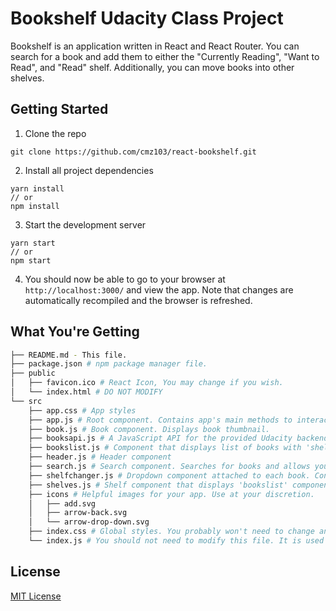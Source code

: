 # Bookshelf Udacity Class Project

Bookshelf is an application written in React and React Router. You can search for a book and add them to either the "Currently Reading", "Want to Read", and "Read" shelf. Additionally, you can move books into other shelves.

## Getting Started
1. Clone the repo
```
git clone https://github.com/cmz103/react-bookshelf.git
```
2. Install all project dependencies
```
yarn install
// or
npm install
```
3. Start the development server
```
yarn start
// or
npm start
```
4. You should now be able to go to your browser at `http://localhost:3000/` and view the app. Note that changes are automatically recompiled and the browser is refreshed.

## What You're Getting
```bash
├── README.md - This file.
├── package.json # npm package manager file.
├── public
│   ├── favicon.ico # React Icon, You may change if you wish.
│   └── index.html # DO NOT MODIFY
└── src
    ├── app.css # App styles
    ├── app.js # Root component. Contains app's main methods to interact with API.
    ├── book.js # Book component. Displays book thumbnail.
    ├── booksapi.js # A JavaScript API for the provided Udacity backend.
    ├── bookslist.js # Component that displays list of books with 'shelfchanger' controls.
    ├── header.js # Header component
    ├── search.js # Search component. Searches for books and allows you to add them to shelves.
    ├── shelfchanger.js # Dropdown component attached to each book. Controls which shelf the book should be placed.
    ├── shelves.js # Shelf component that displays 'bookslist' components.
    ├── icons # Helpful images for your app. Use at your discretion.
    │   ├── add.svg
    │   ├── arrow-back.svg
    │   └── arrow-drop-down.svg
    ├── index.css # Global styles. You probably won't need to change anything here.
    └── index.js # You should not need to modify this file. It is used for DOM rendering only.
```

## License
[MIT License](/LICENSE)